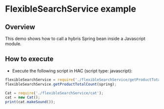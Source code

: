 # FlexibleSearchService example

## Overview
This demo shows how to call a hybris Spring bean inside a Javascript module.

## How to execute

- Execute the following script in HAC (script type: javascript):
```javascript
flexibleSearchService = require('./flexibleSearchService/getProductTotalCount');
flexibleSearchService.getProductTotalCount(spring);
```


```javascript
Cat = require('./flexibleSearchService/cat');
cat = new Cat();
print(cat.makeSound());
```